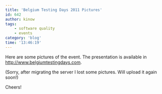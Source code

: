 ```yaml
---
title: 'Belgium Testing Days 2011 Pictures'
id: 642
author: kinow
tags: 
    - software quality
    - events
category: 'blog'
time: '13:46:19'
---
```

Here are some pictures of the event. The presentation is available in <a title="Belgium Testing Days" href="http://www.belgiumtestingdays.com">http://www.belgiumtestingdays.com</a>.

(Sorry, after migrating the server I lost some pictures. Will upload it again soon!)

Cheers!